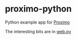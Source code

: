 # proximo-python

Python example app for [Proximo](https://addons.heroku.com/proximo)

The interesting bits are in [web.py](proximo-python/blob/master/web.py)
